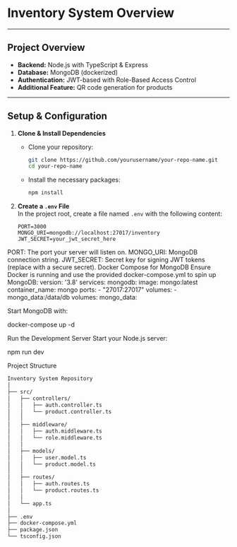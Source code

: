 # Inventory System Overview

---

## Project Overview

- **Backend:** Node.js with TypeScript & Express  
- **Database:** MongoDB (dockerized)  
- **Authentication:** JWT-based with Role-Based Access Control  
- **Additional Feature:** QR code generation for products

---

## Setup & Configuration

1. **Clone & Install Dependencies**
   - Clone your repository:
     ```bash
     git clone https://github.com/yourusername/your-repo-name.git
     cd your-repo-name
     ```
   - Install the necessary packages:
     ```bash
     npm install
     ```

2. **Create a `.env` File**  
   In the project root, create a file named `.env` with the following content:
   ```dotenv
   PORT=3000
   MONGO_URI=mongodb://localhost:27017/inventory
   JWT_SECRET=your_jwt_secret_here
PORT: The port your server will listen on.
MONGO_URI: MongoDB connection string.
JWT_SECRET: Secret key for signing JWT tokens (replace with a secure secret).
Docker Compose for MongoDB
Ensure Docker is running and use the provided docker-compose.yml to spin up MongoDB:
version: '3.8'
services:
  mongodb:
    image: mongo:latest
    container_name: mongo
    ports:
      - "27017:27017"
    volumes:
      - mongo_data:/data/db
volumes:
  mongo_data:

Start MongoDB with:

docker-compose up -d

Run the Development Server
Start your Node.js server:

npm run dev

Project Structure

```bash
Inventory System Repository
│
├── src/
│   ├── controllers/
│   │   ├── auth.controller.ts
│   │   └── product.controller.ts
│   │
│   ├── middleware/
│   │   ├── auth.middleware.ts
│   │   └── role.middleware.ts
│   │
│   ├── models/
│   │   ├── user.model.ts
│   │   └── product.model.ts
│   │
│   ├── routes/
│   │   ├── auth.routes.ts
│   │   └── product.routes.ts
│   │
│   └── app.ts
│
├── .env
├── docker-compose.yml
├── package.json
└── tsconfig.json

